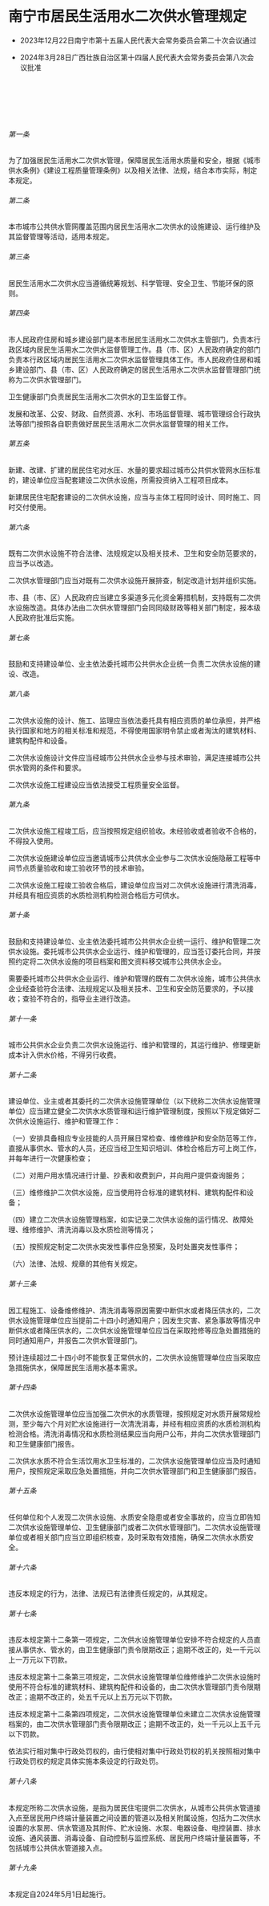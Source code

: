 # 南宁市居民生活用水二次供水管理规定

- 2023年12月22日南宁市第十五届人民代表大会常务委员会第二十次会议通过

- 2024年3月28日广西壮族自治区第十四届人民代表大会常务委员会第八次会议批准

<!-- INFO END -->

​

​

​

###### 第一条

为了加强居民生活用水二次供水管理，保障居民生活用水质量和安全，根据《城市供水条例》《建设工程质量管理条例》以及相关法律、法规，结合本市实际，制定本规定。

###### 第二条

本市城市公共供水管网覆盖范围内居民生活用水二次供水的设施建设、运行维护及其监督管理等活动，适用本规定。

###### 第三条

居民生活用水二次供水应当遵循统筹规划、科学管理、安全卫生、节能环保的原则。

###### 第四条

市人民政府住房和城乡建设部门是本市居民生活用水二次供水主管部门，负责本行政区域内居民生活用水二次供水监督管理工作。县（市、区）人民政府确定的部门负责本行政区域内居民生活用水二次供水监督管理具体工作。市人民政府住房和城乡建设部门、县（市、区）人民政府确定的居民生活用水二次供水监督管理部门统称为二次供水管理部门。

卫生健康部门负责居民生活用水二次供水的卫生监督工作。

发展和改革、公安、财政、自然资源、水利、市场监督管理、城市管理综合行政执法等部门按照各自职责做好居民生活用水二次供水监督管理的相关工作。

###### 第五条

新建、改建、扩建的居民住宅对水压、水量的要求超过城市公共供水管网水压标准的，建设单位应当配套建设二次供水设施，所需投资纳入工程项目成本。

新建居民住宅配套建设的二次供水设施，应当与主体工程同时设计、同时施工、同时交付使用。

###### 第六条

既有二次供水设施不符合法律、法规规定以及相关技术、卫生和安全防范要求的，应当予以改造。

二次供水管理部门应当对既有二次供水设施开展排查，制定改造计划并组织实施。

市、县（市、区）人民政府应当建立多渠道多元化资金筹措机制，支持既有二次供水设施改造。具体办法由二次供水管理部门会同同级财政等相关部门制定，报本级人民政府批准后实施。

###### 第七条

鼓励和支持建设单位、业主依法委托城市公共供水企业统一负责二次供水设施的建设、改造。

###### 第八条

二次供水设施的设计、施工、监理应当依法委托具有相应资质的单位承担，并严格执行国家和地方的相关标准和规范，不得使用国家明令禁止或者淘汰的建筑材料、建筑构配件和设备。

二次供水设施设计文件应当经城市公共供水企业参与技术审验，满足连接城市公共供水管网的条件和要求。

二次供水设施工程建设应当依法接受工程质量安全监督。

###### 第九条

二次供水设施工程竣工后，应当按照规定组织验收。未经验收或者验收不合格的，不得投入使用。

二次供水设施建设单位应当邀请城市公共供水企业参与二次供水设施隐蔽工程等中间节点质量验收和竣工验收环节的技术审验。

二次供水设施工程竣工验收合格后，建设单位应当对二次供水设施进行清洗消毒，并经具有相应资质的水质检测机构检测合格后方可供水。

###### 第十条

鼓励和支持建设单位、业主依法委托城市公共供水企业统一运行、维护和管理二次供水设施。委托城市公共供水企业运行、维护和管理的，应当签订委托合同，并按照约定将二次供水设施的项目档案和图文资料移交城市公共供水企业。

需要委托城市公共供水企业运行、维护和管理的既有二次供水设施，城市公共供水企业经查验符合法律、法规规定以及相关技术、卫生和安全防范要求的，予以接收；查验不符合的，指导业主进行改造。

###### 第十一条

城市公共供水企业负责二次供水设施运行、维护和管理的，其运行维护、修理更新成本计入供水价格，不得另行收费。

###### 第十二条

建设单位、业主或者其委托的二次供水设施管理单位（以下统称二次供水设施管理单位）应当建立健全二次供水水质管理和运行维护管理制度，按照以下规定做好二次供水设施运行、维护和管理工作：

（一）安排具备相应专业技能的人员开展日常检查、维修维护和安全防范等工作，直接从事供水、管水的人员，还应当经卫生知识培训、体检合格后方可上岗工作，并每年进行一次健康检查；

（二）对用户用水情况进行计量、抄表和收费到户，并向用户提供查询服务；

（三）维修维护二次供水设施，应当使用符合标准的建筑材料、建筑构配件和设备；

（四）建立二次供水设施管理档案，如实记录二次供水设施的运行情况、故障处理、维修维护、清洗消毒以及水质检测等情况；

（五）按照规定制定二次供水突发性事件应急预案，及时处置突发性事件；

（六）法律、法规、规章的其他有关规定。

###### 第十三条

因工程施工、设备维修维护、清洗消毒等原因需要中断供水或者降压供水的，二次供水设施管理单位应当提前二十四小时通知用户；因发生灾害、紧急事故等情况中断供水或者降压供水的，二次供水设施管理单位应当在采取抢修等应急处置措施的同时通知用户，并报告二次供水管理部门。

预计连续超过二十四小时不能恢复正常供水的，二次供水设施管理单位应当采取应急措施供水，保障居民生活用水基本需求。

###### 第十四条

二次供水设施管理单位应当加强二次供水的水质管理，按照规定对水质开展常规检测，至少每六个月对贮水设施进行一次清洗消毒，并经有相应资质的水质检测机构检测合格。清洗消毒情况和水质检测结果应当向用户公布，并向二次供水管理部门和卫生健康部门报告。

二次供水水质不符合生活饮用水卫生标准的，二次供水设施管理单位应当及时通知用户，按照规定采取应急处置措施，并向二次供水管理部门和卫生健康部门报告。

###### 第十五条

任何单位和个人发现二次供水设施、水质安全隐患或者安全事故的，应当立即告知二次供水设施管理单位、卫生健康部门或者二次供水管理部门。二次供水设施管理单位或者相关部门应当立即组织核查，及时采取有效措施，确保二次供水水质安全。

###### 第十六条

违反本规定的行为，法律、法规已有法律责任规定的，从其规定。

###### 第十七条

违反本规定第十二条第一项规定，二次供水设施管理单位安排不符合规定的人员直接从事供水、管水的，由卫生健康部门责令限期改正；逾期不改正的，处一千元以上一万元以下罚款。

违反本规定第十二条第三项规定，二次供水设施管理单位维修维护二次供水设施时使用不符合标准的建筑材料、建筑构配件和设备的，由二次供水管理部门责令限期改正；逾期不改正的，处五千元以上五万元以下罚款。

违反本规定第十二条第四项规定，二次供水设施管理单位未建立二次供水设施管理档案的，由二次供水管理部门责令限期改正；逾期不改正的，处一千元以上五千元以下罚款。

依法实行相对集中行政处罚权的，由行使相对集中行政处罚权的机关按照相对集中行政处罚权的规定具体实施本条设定的行政处罚。

###### 第十八条

本规定所称二次供水设施，是指为居民住宅提供二次供水，从城市公共供水管道接入点至居民用户终端计量装置之间设置的管道以及相关附属设施，包括为二次供水设置的水泵房、供水管道及其附件、贮水设施、水泵、电器设备、电控装置、排水设施、通风装置、消毒设备、自动控制与监控系统、居民用户终端计量装置等，不包括城市公共供水管道接入点。

###### 第十九条

本规定自2024年5月1日起施行。
